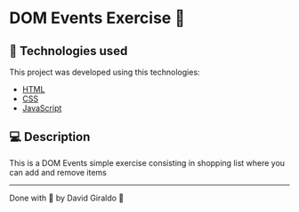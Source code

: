 # DOM Events Exercise :rocket:

## :rocket: Technologies used
This project was developed using this technologies:
- [HTML](https://html.com/)
- [CSS](https://www.w3.org/Style/CSS/Overview.en.html)
- [JavaScript](https://developer.mozilla.org/en-US/docs/Web/JavaScript)

## :computer: Description

This is a DOM Events simple exercise consisting in shopping list where you can add and remove items

---

Done with :purple_heart: by David Giraldo :wave:
